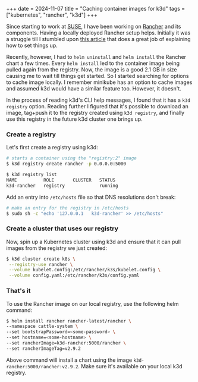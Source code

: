 +++ 
date = 2024-11-07
title = "Caching container images for k3d"
tags = ["kubernetes", "rancher", "k3d"]
+++

Since starting to work at [SUSE](https://suse.com), I have been working on
[Rancher](https://github.com/rancher) and its components. Having a locally
deployed Rancher setup helps. Initially it was a struggle till I stumbled upon
[this article](https://medium.com/47billion/playing-with-kubernetes-using-k3d-and-rancher-78126d341d23)
that does a great job of explaining how to set things up.

Recently, however, I had to `helm uninstall` and `helm install` the Rancher
chart a few times. Every `helm install` led to the container image being pulled
again from the registry. Now, the image is a good 2.1 GB in size causing me to
wait till things get started. So I started searching for options to cache image
locally.  I remember minikube has an option to cache images and assumed k3d
would have a similar feature too. However, it doesn't.

In the process of reading k3d's CLI help messages, I found that it has a `k3d
registry` option. Reading further I figured that it's possible to download an
image, tag+push it to the registry created using `k3d registry`, and finally
use this registry in the future k3d cluster one brings up.

### Create a registry

Let's first create a registry using k3d:

```sh
# starts a container using the "registry:2" image
$ k3d registry create rancher -p 0.0.0.0:5000

$ k3d registry list
NAME          ROLE       CLUSTER   STATUS
k3d-rancher   registry             running
```

Add an entry into `/etc/hosts` file so that DNS resolutions don't break:

```sh
# make an entry for the registry in /etc/hosts
$ sudo sh -c "echo '127.0.0.1   k3d-rancher' >> /etc/hosts"
```

### Create a cluster that uses our registry

Now, spin up a Kubernetes cluster using k3d and ensure that it can pull images from the registry we just created:

```sh
$ k3d cluster create k8s \
 --registry-use rancher \
 --volume kubelet.config:/etc/rancher/k3s/kubelet.config \
 --volume config.yaml:/etc/rancher/k3s/config.yaml
```

### That's it

To use the Rancher image on our local registry, use the following helm command:

```sh
$ helm install rancher rancher-latest/rancher \
--namespace cattle-system \
--set bootstrapPassword=<some-password> \
--set hostname=<some-hostname> \
--set rancherImage=k3d-rancher:5000/rancher \
--set rancherImageTag=v2.9.2
```

Above command will install a chart using the image `k3d-rancher:5000/rancher:v2.9.2`. Make sure it's available on your local k3d registry.
